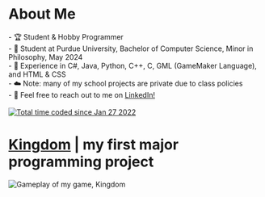 <h1> About Me </h1>
- 🏆 Student & Hobby Programmer <br>
- 🏫 Student at Purdue University, Bachelor of Computer Science, Minor in Philosophy, May 2024 <br>
- 🧠 Experience in C#, Java, Python, C++, C, GML (GameMaker Language), and HTML & CSS <br>
- ☁️ Note: many of my school projects are private due to class policies <br>
- 💬 Feel free to reach out to me on <a href="https://www.linkedin.com/in/jackson-bounds/">LinkedIn!</a>
<a href="https://wakatime.com/@c5a09c1a-4d73-4f84-b681-2459790f9e75">
<br><br>
  <img src="https://wakatime.com/badge/user/c5a09c1a-4d73-4f84-b681-2459790f9e75.svg" alt="Total time coded since Jan 27 2022" /></a>
<br>
<h1>
  <a href="https://github.com/jbounds101/Kingdom">Kingdom</a> | my first major programming project
</h1>

<img src="https://github.com/jbounds101/jbounds101/assets/70382763/2da3b8d2-dfa3-4ef9-a0a6-4edfc61545d5)" alt="Gameplay of my game, Kingdom" />
